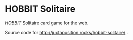 # HOBBIT Solitaire

*HOBBIT* Solitaire card game for the web.

Source code for http://juxtaposition.rocks/hobbit-solitaire/ .

